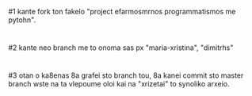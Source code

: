 #1 kante fork ton fakelo "project efarmosmrnos programmatismos me pytohn".
#
#2 kante neo branch me to onoma sas px "maria-xristina", "dimitrhs"
#
#3 otan o ka8enas 8a grafei sto branch  tou, 8a kanei commit sto master branch wste na ta vlepoume oloi kai na "xrizetai" to synoliko arxeio.
#

